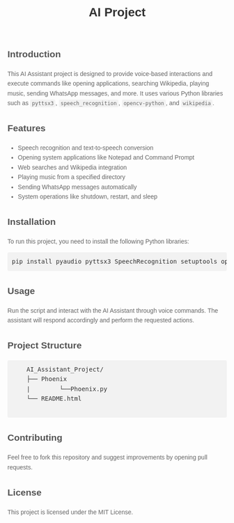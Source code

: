<!DOCTYPE html>
<html lang="en">
<head>
  <meta charset="UTF-8">
  <meta name="viewport" content="width=device-width, initial-scale=1.0">
</head>
<body style="font-family: Arial, sans-serif; line-height: 1.6; margin: 20px;">
  <header>
    <h1 style="color: #333; text-align: center;">AI Project</h1>
  </header>

  <section>
    <h2 style="color: #555;">Introduction</h2>
    <p style="color: #666;">This AI Assistant project is designed to provide voice-based interactions and execute commands like opening applications, searching Wikipedia, playing music, sending WhatsApp messages, and more. It uses various Python libraries such as <code style="background-color: #f2f2f2; padding: 2px 4px; border-radius: 4px;">pyttsx3</code>, <code style="background-color: #f2f2f2; padding: 2px 4px; border-radius: 4px;">speech_recognition</code>, <code style="background-color: #f2f2f2; padding: 2px 4px; border-radius: 4px;">opencv-python</code>, and <code style="background-color: #f2f2f2; padding: 2px 4px; border-radius: 4px;">wikipedia</code>.</p>
  </section>

  <section>
    <h2 style="color: #555;">Features</h2>
    <ul style="color: #666;">
      <li>Speech recognition and text-to-speech conversion</li>
      <li>Opening system applications like Notepad and Command Prompt</li>
      <li>Web searches and Wikipedia integration</li>
      <li>Playing music from a specified directory</li>
      <li>Sending WhatsApp messages automatically</li>
      <li>System operations like shutdown, restart, and sleep</li>
    </ul>
  </section>

  <section>
    <h2 style="color: #555;">Installation</h2>
    <p style="color: #666;">To run this project, you need to install the following Python libraries:</p>
    <pre style="background-color: #f2f2f2; padding: 10px; border-radius: 4px; color: #333;">pip install pyaudio pyttsx3 SpeechRecognition setuptools opencv-python wikipedia pywhatkit</pre>
  </section>

  <section>
    <h2 style="color: #555;">Usage</h2>
    <p style="color: #666;">Run the script and interact with the AI Assistant through voice commands. The assistant will respond accordingly and perform the requested actions.</p>
  </section>

  <section>
    <h2 style="color: #555;">Project Structure</h2>
    <pre style="background-color: #f2f2f2; padding: 10px; border-radius: 4px; color: #333;">
    AI_Assistant_Project/
    ├── Phoenix
    |        └──Phoenix.py
    └── README.html
    </pre>
  </section>

  <section>
    <h2 style="color: #555;">Contributing</h2>
    <p style="color: #666;">Feel free to fork this repository and suggest improvements by opening pull requests.</p>
  </section>

  <section>
    <h2 style="color: #555;">License</h2>
    <p style="color: #666;">This project is licensed under the MIT License.</p>
  </section>
</body>
</html>

